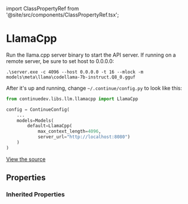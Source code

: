 import ClassPropertyRef from '@site/src/components/ClassPropertyRef.tsx';

# LlamaCpp

Run the llama.cpp server binary to start the API server. If running on a remote server, be sure to set host to 0.0.0.0:

```shell
.\server.exe -c 4096 --host 0.0.0.0 -t 16 --mlock -m models\meta\llama\codellama-7b-instruct.Q8_0.gguf
```

After it's up and running, change `~/.continue/config.py` to look like this:

```python title="~/.continue/config.py"
from continuedev.libs.llm.llamacpp import LlamaCpp

config = ContinueConfig(
    ...
    models=Models(
        default=LlamaCpp(
            max_context_length=4096,
            server_url="http://localhost:8080")
    )
)
```

[View the source](https://github.com/continuedev/continue/tree/main/continuedev/src/continuedev/libs/llm/llamacpp.py)

## Properties

<ClassPropertyRef name='server_url' details='{&quot;title&quot;: &quot;Server Url&quot;, &quot;description&quot;: &quot;URL of the server&quot;, &quot;default&quot;: &quot;http://localhost:8080&quot;, &quot;type&quot;: &quot;string&quot;}' required={false} default="http://localhost:8080"/>
<ClassPropertyRef name='llama_cpp_args' details='{&quot;title&quot;: &quot;Llama Cpp Args&quot;, &quot;description&quot;: &quot;A list of additional arguments to pass to llama.cpp. See [here](https://github.com/ggerganov/llama.cpp/tree/master/examples/server#api-endpoints) for the complete catalog of options.&quot;, &quot;default&quot;: {&quot;stop&quot;: [&quot;[INST]&quot;]}, &quot;type&quot;: &quot;object&quot;}' required={false} default="{&#x27;stop&#x27;: [&#x27;[INST]&#x27;]}"/>

### Inherited Properties

<ClassPropertyRef name='title' details='{&quot;title&quot;: &quot;Title&quot;, &quot;description&quot;: &quot;A title that will identify this model in the model selection dropdown&quot;, &quot;type&quot;: &quot;string&quot;}' required={false} default=""/>
<ClassPropertyRef name='unique_id' details='{&quot;title&quot;: &quot;Unique Id&quot;, &quot;description&quot;: &quot;The unique ID of the user.&quot;, &quot;type&quot;: &quot;string&quot;}' required={false} default=""/>
<ClassPropertyRef name='model' details='{&quot;title&quot;: &quot;Model&quot;, &quot;description&quot;: &quot;The name of the model to be used (e.g. gpt-4, codellama)&quot;, &quot;default&quot;: &quot;llamacpp&quot;, &quot;type&quot;: &quot;string&quot;}' required={false} default="llamacpp"/>
<ClassPropertyRef name='system_message' details='{&quot;title&quot;: &quot;System Message&quot;, &quot;description&quot;: &quot;A system message that will always be followed by the LLM&quot;, &quot;type&quot;: &quot;string&quot;}' required={false} default=""/>
<ClassPropertyRef name='context_length' details='{&quot;title&quot;: &quot;Context Length&quot;, &quot;description&quot;: &quot;The maximum context length of the LLM in tokens, as counted by count_tokens.&quot;, &quot;default&quot;: 2048, &quot;type&quot;: &quot;integer&quot;}' required={false} default="2048"/>
<ClassPropertyRef name='stop_tokens' details='{&quot;title&quot;: &quot;Stop Tokens&quot;, &quot;description&quot;: &quot;Tokens that will stop the completion.&quot;, &quot;type&quot;: &quot;array&quot;, &quot;items&quot;: {&quot;type&quot;: &quot;string&quot;}}' required={false} default=""/>
<ClassPropertyRef name='temperature' details='{&quot;title&quot;: &quot;Temperature&quot;, &quot;description&quot;: &quot;The temperature of the completion.&quot;, &quot;type&quot;: &quot;number&quot;}' required={false} default=""/>
<ClassPropertyRef name='top_p' details='{&quot;title&quot;: &quot;Top P&quot;, &quot;description&quot;: &quot;The top_p of the completion.&quot;, &quot;type&quot;: &quot;number&quot;}' required={false} default=""/>
<ClassPropertyRef name='top_k' details='{&quot;title&quot;: &quot;Top K&quot;, &quot;description&quot;: &quot;The top_k of the completion.&quot;, &quot;type&quot;: &quot;integer&quot;}' required={false} default=""/>
<ClassPropertyRef name='presence_penalty' details='{&quot;title&quot;: &quot;Presence Penalty&quot;, &quot;description&quot;: &quot;The presence penalty Aof the completion.&quot;, &quot;type&quot;: &quot;number&quot;}' required={false} default=""/>
<ClassPropertyRef name='frequency_penalty' details='{&quot;title&quot;: &quot;Frequency Penalty&quot;, &quot;description&quot;: &quot;The frequency penalty of the completion.&quot;, &quot;type&quot;: &quot;number&quot;}' required={false} default=""/>
<ClassPropertyRef name='timeout' details='{&quot;title&quot;: &quot;Timeout&quot;, &quot;description&quot;: &quot;Set the timeout for each request to the LLM. If you are running a local LLM that takes a while to respond, you might want to set this to avoid timeouts.&quot;, &quot;default&quot;: 300, &quot;type&quot;: &quot;integer&quot;}' required={false} default="300"/>
<ClassPropertyRef name='verify_ssl' details='{&quot;title&quot;: &quot;Verify Ssl&quot;, &quot;description&quot;: &quot;Whether to verify SSL certificates for requests.&quot;, &quot;type&quot;: &quot;boolean&quot;}' required={false} default=""/>
<ClassPropertyRef name='ca_bundle_path' details='{&quot;title&quot;: &quot;Ca Bundle Path&quot;, &quot;description&quot;: &quot;Path to a custom CA bundle to use when making the HTTP request&quot;, &quot;type&quot;: &quot;string&quot;}' required={false} default=""/>
<ClassPropertyRef name='proxy' details='{&quot;title&quot;: &quot;Proxy&quot;, &quot;description&quot;: &quot;Proxy URL to use when making the HTTP request&quot;, &quot;type&quot;: &quot;string&quot;}' required={false} default=""/>
<ClassPropertyRef name='headers' details='{&quot;title&quot;: &quot;Headers&quot;, &quot;description&quot;: &quot;Headers to use when making the HTTP request&quot;, &quot;type&quot;: &quot;object&quot;, &quot;additionalProperties&quot;: {&quot;type&quot;: &quot;string&quot;}}' required={false} default=""/>
<ClassPropertyRef name='prompt_templates' details='{&quot;title&quot;: &quot;Prompt Templates&quot;, &quot;description&quot;: &quot;A dictionary of prompt templates that can be used to customize the behavior of the LLM in certain situations. For example, set the \&quot;edit\&quot; key in order to change the prompt that is used for the /edit slash command. Each value in the dictionary is a string templated in mustache syntax, and filled in at runtime with the variables specific to the situation. See the documentation for more information.&quot;, &quot;default&quot;: {&quot;edit&quot;: &quot;Consider the following code:\n```\n{{{code_to_edit}}}\n```\nEdit the code to perfectly satisfy the following user request:\n{{{user_input}}}\nOutput nothing except for the code. No code block, no English explanation, no start/end tags.&quot;}, &quot;type&quot;: &quot;object&quot;}' required={false} default="{&#x27;edit&#x27;: &#x27;Consider the following code:\n```\n{{{code_to_edit}}}\n```\nEdit the code to perfectly satisfy the following user request:\n{{{user_input}}}\nOutput nothing except for the code. No code block, no English explanation, no start/end tags.&#x27;}"/>
<ClassPropertyRef name='api_key' details='{&quot;title&quot;: &quot;Api Key&quot;, &quot;description&quot;: &quot;The API key for the LLM provider.&quot;, &quot;type&quot;: &quot;string&quot;}' required={false} default=""/>

